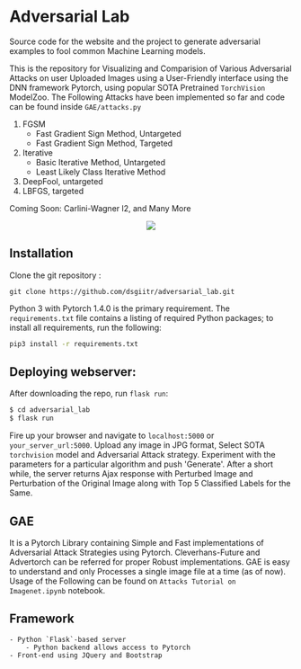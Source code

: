# Adversarial Lab
Source code for the website and the project to generate adversarial examples to fool common Machine Learning models.

This is the repository for Visualizing and Comparision of Various Adversarial Attacks on user Uploaded Images using a User-Friendly interface using the DNN framework Pytorch, using popular SOTA Pretrained `TorchVision`  ModelZoo. The Following Attacks have been implemented so far and code can be found inside `GAE/attacks.py`

1. FGSM
	* Fast Gradient Sign Method, Untargeted
	* Fast Gradient Sign Method, Targeted
2. Iterative
	* Basic Iterative Method, Untargeted
	* Least Likely Class Iterative Method
3. DeepFool, untargeted
4. LBFGS, targeted

Coming Soon: Carlini-Wagner l2, and Many More

<center><img src="https://dsgiitr.com/images/work/adversarial_example.gif"></center>

Installation
------------

Clone the git repository :

```git
git clone https://github.com/dsgiitr/adversarial_lab.git
```
Python 3 with Pytorch 1.4.0 is the primary requirement. The `requirements.txt` file contains a listing of required Python packages; to install all requirements, run the following:

```bash
pip3 install -r requirements.txt
```

Deploying webserver:
--------------------

After downloading the repo, run `flask run`:

```bash
$ cd adversarial_lab
$ flask run
```

Fire up your browser and navigate to `localhost:5000` or `your_server_url:5000`. Upload any image in JPG format, Select SOTA `torchvision` model and Adversarial Attack strategy. Experiment with the parameters for a particular algorithm and push 'Generate'. After a short while, the server returns Ajax response with Perturbed Image and Perturbation of the Original Image along with Top 5 Classified Labels for the Same. 

GAE
---

It is a Pytorch Library containing Simple and Fast implementations of Adversarial Attack Strategies using Pytorch. Cleverhans-Future and Advertorch can be referred for proper Robust implementations. GAE is easy to understand and only Processes a single image file at a time (as of now). Usage of the Following can be found on `Attacks Tutorial on Imagenet.ipynb` notebook.


Framework
---------
	- Python `Flask`-based server
		- Python backend allows access to Pytorch 
	- Front-end using JQuery and Bootstrap
